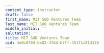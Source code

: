 ```yaml
---
content_type: instructor
draft: false
first_name: MIT SUD Ventures Team
last_name: MIT SUD Ventures Team
middle_initial: ''
salutation: ''
title: MIT SUD Ventures Team
uid: 4e0c8f04-bc82-47dd-b7ff-451f1c814129
---
```

